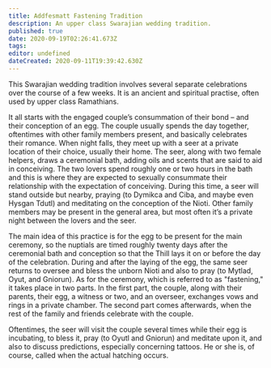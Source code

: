 ```yaml
---
title: Addfesmatt Fastening Tradition
description: An upper class Swarajian wedding tradition.
published: true
date: 2020-09-19T02:26:41.673Z
tags: 
editor: undefined
dateCreated: 2020-09-11T19:39:42.630Z
---
```


This Swarajian wedding tradition involves several separate celebrations over the course of a few weeks. It is an ancient and spiritual practise, often used by upper class Ramathians.

It all starts with the engaged couple’s consummation of their bond – and their conception of an egg. The couple usually spends the day together, oftentimes with other family members present, and basically celebrates their romance. When night falls, they meet up with a seer at a private location of their choice, usually their home. The seer, along with two female helpers, draws a ceremonial bath, adding oils and scents that are said to aid in conceiving. The two lovers spend roughly one or two hours in the bath and this is where they are expected to sexually consummate their relationship with the expectation of conceiving. During this time, a seer will stand outside but nearby, praying (to Dymikca and Ciba, and maybe even Hysgan Tdutl) and meditating on the conception of the Nioti. Other family members may be present in the general area, but most often it’s a private night between the lovers and the seer.

The main idea of this practice is for the egg to be present for the main ceremony, so the nuptials are timed roughly twenty days after the ceremonial bath and conception so that the Thill lays it on or before the day of the celebration. During and after the laying of the egg, the same seer returns to oversee and bless the unborn Nioti and also to pray (to Mytlad, Oyut, and Gniorun). As for the ceremony, which is referred to as "fastening," it takes place in two parts. In the first part, the couple, along with their parents, their egg, a witness or two, and an overseer, exchanges vows and rings in a private chamber. The second part comes afterwards, when the rest of the family and friends celebrate with the couple.

Oftentimes, the seer will visit the couple several times while their egg is incubating, to bless it, pray (to Oyutl and Gniorun) and meditate upon it, and also to discuss predictions, especially concerning tattoos. He or she is, of course, called when the actual hatching occurs.